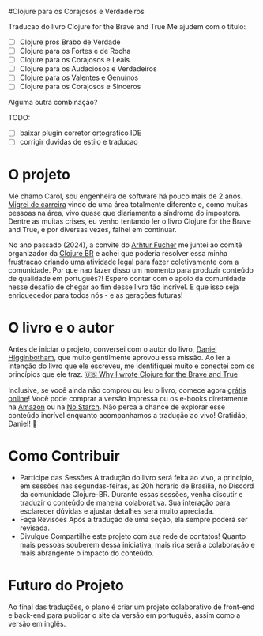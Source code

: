 #Clojure para os Corajosos e Verdadeiros

Traducao do livro Clojure for the Brave and True
Me ajudem com o titulo:

- [ ] Clojure pros Brabo de Verdade
- [ ] Clojure para os Fortes e de Rocha
- [ ] Clojure para os Corajosos e Leais
- [ ] Clojure para os Audaciosos e Verdadeiros
- [ ] Clojure para os Valentes e Genuínos
- [ ] Clojure para os Corajosos e Sinceros

Alguma outra combinação?

TODO:

- [ ] baixar plugin corretor ortografico IDE
- [ ] corrigir duvidas de estilo e traducao

# O projeto

Me chamo Carol, sou engenheira de software há pouco mais de 2 anos. [Migrei de carreira](https://www.youtube.com/watch?v=vF2PPVPYf4k) vindo de uma área totalmente diferente e, como muitas pessoas na área, vivo quase que diariamente a síndrome do impostora. Dentre as muitas crises, eu venho tentando ler o livro Clojure for the Brave and True, e por diversas vezes, falhei em continuar. 

No ano passado (2024), a convite do [Arhtur Fucher](https://www.linkedin.com/in/arthur-fucher/) me juntei ao comitê organizador da [Clojure BR](https://discord.gg/FaNxsztw) e achei que poderia resolver essa minha frustracao criando uma atividade legal para fazer coletivamente com a comunidade. Por que nao fazer disso um momento para produzir conteúdo de qualidade em português?! Espero contar com o apoio da comunidade nesse desafio de chegar ao fim desse livro tão incrível. E que isso seja enriquecedor para todos nós - e as gerações futuras!

# O livro e o autor 
Antes de iniciar o projeto, conversei com o autor do livro, [Daniel Higginbotham](https://www.linkedin.com/in/danielhigginbotham/), que muito gentilmente aprovou essa missão. 
Ao ler a intenção do livro que ele escreveu, me identifiquei muito e conectei com os princípios que ele traz. 
[🇺🇸 Why I wrote Clojure for the Brave and True](https://www.flyingmachinestudios.com/essays/how-come-book/)

Inclusive, se você ainda não comprou ou leu o livro, comece agora [grátis online](https://www.braveclojure.com/foreword/)! Você pode comprar a versão impressa ou os e-books diretamente na [Amazon](https://www.amazon.com/Clojure-Brave-True-Ultimate-Programmer/dp/1593275919?ie=UTF8&linkCode=sl1&tag=braveclojure-20&linkId=e3c6527befc02cce112deb5b8fbc3774) ou na [No Starch](https://nostarch.com/clojure). 
Não perca a chance de explorar esse conteúdo incrível enquanto acompanhamos a tradução ao vivo!
Gratidão, Daniel! 💚 

# Como Contribuir
- Participe das Sessões
A tradução do livro será feita ao vivo, a principio, em sessões nas segundas-feiras, às 20h horario de Brasilia, no Discord da comunidade Clojure-BR. 
Durante essas sessões, venha discutir e traduzir o conteúdo de maneira colaborativa. Sua interação para esclarecer dúvidas e ajustar detalhes será muito apreciada.
- Faça Revisões
 Após a tradução de uma seção, ela sempre poderá ser revisada.
-  Divulgue
Compartilhe este projeto com sua rede de contatos! Quanto mais pessoas souberem dessa iniciativa, mais rica será a colaboração e mais abrangente o impacto do conteúdo.

# Futuro do Projeto
Ao final das traduções, o plano é criar um projeto colaborativo de front-end e back-end para publicar o site da versão em português, assim como a versão em inglês.
